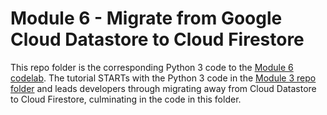 # Module 6 - Migrate from Google Cloud Datastore to Cloud Firestore

This repo folder is the corresponding Python 3 code to the [Module 6 codelab](http://g.co/codelabs/pae-migrate-firestore). The tutorial STARTs with the Python 3 code in the [Module 3 repo folder](/mod3b-datastore) and leads developers through migrating away from Cloud Datastore to Cloud Firestore, culminating in the code in this folder.
